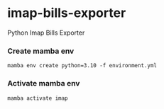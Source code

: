 # imap-bills-exporter
Python Imap Bills Exporter

### Create mamba env
```bash=
mamba env create python=3.10 -f environment.yml
```
### Activate mamba env
```bash=
mamba activate imap
```

